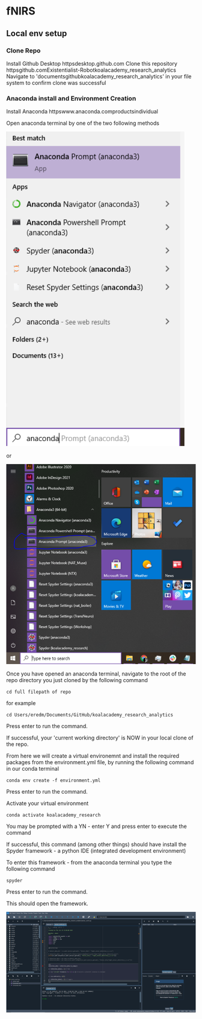 # fNIRS

## Local env setup

### Clone Repo

Install Github Desktop
httpsdesktop.github.com
Clone this repository 
httpsgithub.comExistentialist-Robotkoalacademy_research_analytics
Navigate to 'documentsgithubkoalacademy_research_analytics' in your file system to confirm clone was successful

### Anaconda install and Environment Creation

Install Anaconda
httpswww.anaconda.comproductsindividual

Open anaconda terminal by one of the two following methods

![conda_1](https://github.com/Existentialist-Robot/fNIRS/blob/main/Images/conda_1.PNG)

or 

![conda_2](https://github.com/Existentialist-Robot/fNIRS/blob/main/Images/conda_2.PNG)

Once you have opened an anaconda terminal, navigate to the root of the repo directory you just cloned by the following command

```
cd full filepath of repo
```

for example

```
cd Users/eredm/Documents/GitHub/koalacademy_research_analytics
```

Press enter to run the command.

If successful, your 'current working directory' is NOW in your local clone of the repo.

From here we will create a virtual environemnt and install the required packages from the environment.yml file, by running the following command in our conda terminal

```
conda env create -f environment.yml
```
Press enter to run the command.

Activate your virtual environment

```
conda activate koalacademy_research
```

You may be prompted with a YN - enter Y and press enter to execute the command

If successful, this command (among other things) should have install the Spyder framework - a python IDE (integrated development environment)

To enter this framework - from the anaconda terminal you type the following command

```
spyder
```

Press enter to run the command.

This should open the framework.

![spyder_1](https://github.com/Existentialist-Robot/fNIRS/blob/main/Images/spyder_1.PNG)

